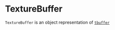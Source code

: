 # TextureBuffer

`TextureBuffer` is an object representation of [`tbuffer`](hlsl-language-global-blocks.md)